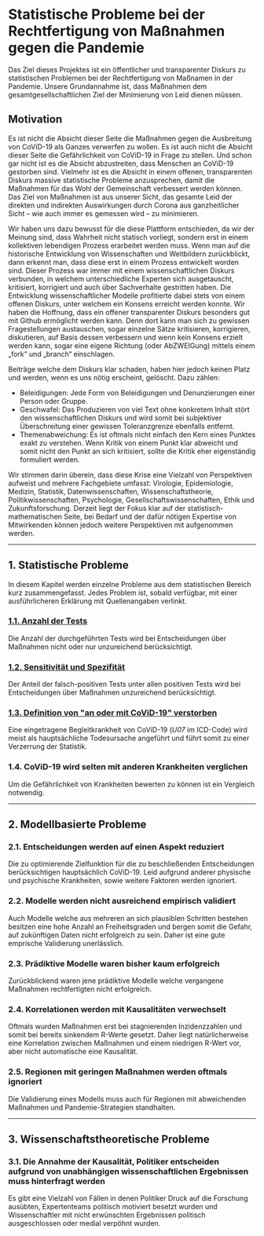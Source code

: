 # Statistische Probleme bei der Rechtfertigung von Maßnahmen gegen die Pandemie

Das Ziel dieses Projektes ist ein öffentlicher und transparenter Diskurs zu statistischen Problemen bei der Rechtfertigung von Maßnamen in der Pandemie.
Unsere Grundannahme ist, dass Maßnahmen dem gesamtgesellschaftlichen Ziel der Minimierung 
von Leid dienen müssen.

## Motivation

Es ist nicht die Absicht dieser Seite die Maßnahmen gegen die Ausbreitung von CoViD-19 als Ganzes verwerfen zu wollen. 
Es ist auch nicht die Absicht dieser Seite die Gefährlichkeit von CoViD-19 in Frage zu stellen. 
Und schon gar nicht ist es die Absicht abzustreiten, dass Menschen an CoViD-19 gestorben sind. 
Vielmehr ist es die Absicht in einem offenen, transparenten Diskurs massive statistische Probleme anzusprechen, 
damit die Maßnahmen für das Wohl der Gemeinschaft verbessert werden können. 
Das Ziel von Maßnahmen ist aus unserer Sicht, das gesamte Leid der direkten und indirekten Auswirkungen durch Corona aus 
ganzheitlicher Sicht – wie auch immer es gemessen wird – zu minimieren.

Wir haben uns dazu bewusst für die diese Plattform entschieden, da wir der Meinung sind, dass Wahrheit nicht statisch vorliegt, 
sondern erst in einem kollektiven lebendigen Prozess erarbeitet werden muss. 
Wenn man auf die historische Entwicklung von Wissenschaften und Weltbildern zurückblickt, dann erkennt man, dass diese 
erst in einem Prozess entwickelt worden sind. 
Dieser Prozess war immer mit einem wissenschaftlichen Diskurs verbunden, in welchem unterschiedliche Experten sich ausgetauscht, 
kritisiert, korrigiert und auch über Sachverhalte gestritten haben. 
Die Entwicklung wissenschaftlicher Modelle profitierte dabei stets von einem offenen Diskurs, 
unter welchem ein Konsens erreicht werden konnte. 
Wir haben die Hoffnung, dass ein offener transparenter Diskurs besonders gut mit Github ermöglicht werden kann. 
Denn dort kann man sich zu gewissen Fragestellungen austauschen, sogar einzelne Sätze kritisieren, 
korrigieren, diskutieren, auf Basis dessen verbessern 
und wenn kein Konsens erzielt werden kann, sogar eine eigene Richtung (oder AbZWEIGung) 
mittels einem „fork“ und „branch“ einschlagen.

Beiträge welche dem Diskurs klar schaden, haben hier jedoch keinen Platz und werden, wenn es uns nötig erscheint, gelöscht. 
Dazu zählen:
-	Beleidigungen: Jede Form von Beleidigungen und Denunzierungen einer Person oder Gruppe.
-	Geschwafel: Das Produzieren von viel Text ohne konkretem Inhalt stört den wissenschaftlichen Diskurs und wird somit bei 
subjektiver Überschreitung einer gewissen Toleranzgrenze ebenfalls entfernt.
-	Themenabweichung: Es ist oftmals nicht einfach den Kern eines Punktes exakt zu verstehen. Wenn Kritik von einem Punkt klar 
abweicht und somit nicht den Punkt an sich kritisiert, sollte die Kritik eher eigenständig formuliert werden.

Wir stimmen darin überein, dass diese Krise eine Vielzahl von Perspektiven aufweist und mehrere Fachgebiete umfasst: 
Virologie, Epidemiologie, Medizin, Statistik, Datenwissenschaften, Wissenschaftstheorie, Politikwissenschaften, Psychologie, 
Gesellschaftswissenschaften, Ethik und Zukunftsforschung. 
Derzeit liegt der Fokus klar auf der statistisch-mathematischen Seite, bei Bedarf und der dafür nötigen Expertise von 
Mitwirkenden können jedoch weitere Perspektiven mit aufgenommen werden.

---

## 1. Statistische Probleme

In diesem Kapitel werden einzelne Probleme aus dem statistischen Bereich kurz zusammengefasst. 
Jedes Problem ist, sobald verfügbar, mit einer ausführlicheren Erklärung mit Quellenangaben verlinkt.

### [1.1. Anzahl der Tests](docs/1/1/AnzahlDerTests.md)
Die Anzahl der durchgeführten Tests wird bei Entscheidungen über Maßnahmen nicht oder nur unzureichend berücksichtigt.

### [1.2. Sensitivität und Spezifität](docs/1/2/Sensitivität_und_Spezifität.ipynb)
Der Anteil der falsch-positiven Tests unter allen positiven Tests wird bei Entscheidungen über Maßnahmen unzureichend berücksichtigt.

### [1.3. Definition von "an oder mit CoViD-19" verstorben](docs/1/3/an_oder_mit_covid.md)
Eine eingetragene Begleitkrankheit von CoViD-19 (*U07* im ICD-Code) wird meist als hauptsächliche Todesursache angeführt und führt somit zu einer Verzerrung der Statistik.

### 1.4. CoViD-19 wird selten mit anderen Krankheiten verglichen
Um die Gefährlichkeit von Krankheiten bewerten zu können ist ein Vergleich notwendig.

---

## 2. Modellbasierte Probleme

### 2.1. Entscheidungen werden auf einen Aspekt reduziert
Die zu optimierende Zielfunktion für die zu beschließenden Entscheidungen berücksichtigen hauptsächlich CoViD-19. Leid aufgrund anderer physische und psychische Krankheiten, sowie weitere Faktoren werden ignoriert.

### 2.2. Modelle werden nicht ausreichend empirisch validiert
Auch Modelle welche aus mehreren an sich plausiblen Schritten bestehen besitzen eine hohe Anzahl an Freiheitsgraden und bergen somit die Gefahr, auf zukünftigen Daten nicht erfolgreich zu sein. Daher ist eine gute emprische Validierung unerlässlich.

### 2.3. Prädiktive Modelle waren bisher kaum erfolgreich
Zurückblickend waren jene prädiktive Modelle welche vergangene Maßnahmen rechtfertigten nicht erfolgreich.

### 2.4. Korrelationen werden mit Kausalitäten verwechselt
Oftmals wurden Maßnahmen erst bei stagnierenden Inzidenzzahlen und somit bei bereits sinkendem R-Werte gesetzt. Daher liegt natürlicherweise eine Korrelation zwischen Maßnahmen und einem niedrigen R-Wert vor, aber nicht automatische eine Kausalität.

### 2.5. Regionen mit geringen Maßnahmen werden oftmals ignoriert
Die Validierung eines Modells muss auch für Regionen mit abweichenden Maßnahmen und Pandemie-Strategien standhalten.

---

## 3. Wissenschaftstheoretische Probleme

### 3.1. Die Annahme der Kausalität, Politiker entscheiden aufgrund von unabhängigen wissenschaftlichen Ergebnissen muss hinterfragt werden
Es gibt eine Vielzahl von Fällen in denen Politiker Druck auf die Forschung ausübten, Expertenteams politisch motiviert besetzt wurden und Wissenschaftler mit nicht erwünschten Ergebnissen politisch ausgeschlossen oder medial verpöhnt wurden.

